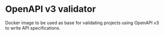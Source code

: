 # OpenAPI v3 validator

Docker image to be used as base for validating projects using OpenAPI v3 to
write API specifications. 
